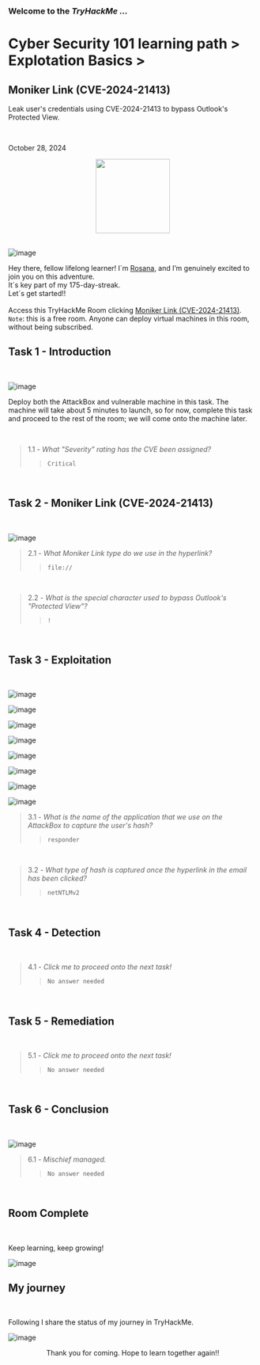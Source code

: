 <h3> Welcome to the <em>TryHackMe ...</em></h3>
<h1>Cyber Security 101 learning path > Explotation Basics ></h1 >
<h2>Moniker Link (CVE-2024-21413)</h2>
<p>Leak user's credentials using CVE-2024-21413 to bypass Outlook's Protected View.</p><br>
<p>October 28, 2024<br></p>

<div style="display: flex; justify-content: center; align-items: center;">
    <img src="https://github.com/user-attachments/assets/ade11aaa-de0b-49bf-92b7-d1259c644256" width="150px" height="150px"/>
</div>
<br>

![image](https://github.com/user-attachments/assets/ed3944fe-7571-4d79-a057-5cf40caeb00c)


<p>Hey there, fellow lifelong learner! I´m <a href="https://www.linkedin.com/in/rosanafssantos/">Rosana</a>, and I’m genuinely excited to join you on this adventure.<br>
It´s key part of my 175-day-streak.<br>Let´s get started!!<br><br>
Access this TryHackMe Room clicking <a href="https://tryhackme.com/r/room/monikerlink">Moniker Link (CVE-2024-21413)</a>.<br>
<code>Note</code>: this is a free room. Anyone can deploy virtual machines in this room, without being subscribed.</p>

<h2>Task 1 - Introduction</h2>
<br>

![image](https://github.com/user-attachments/assets/67d21245-5dd2-40b1-972c-5b96e16d5fd6)

<p>Deploy both the AttackBox and vulnerable machine in this task. The machine will take about 5 minutes to launch, so for now, complete this task and proceed to the rest of the room; we will come onto the machine later.</p>
<br>

> 1.1 - <em>What "Severity" rating has the CVE been assigned?</em><br>
>> <code>Critical</code><br>
<p><br></p>

<h2>Task 2 - Moniker Link (CVE-2024-21413)</h2>
<br>

![image](https://github.com/user-attachments/assets/4c523fb6-17c6-4d1b-8198-b9da120a76e5)

> 2.1 - <em>What Moniker Link type do we use in the hyperlink?</em><br>
>> <code>file://</code><br>
<p><br></p>

> 2.2 - <em>What is the special character used to bypass Outlook's "Protected View"?</em><br>
>> <code>!</code><br>
<p><br></p>

<h2>Task 3 - Exploitation</h2>
<br>

![image](https://github.com/user-attachments/assets/9b0f45c7-6e6b-440f-be9d-d79c862a7a19)

![image](https://github.com/user-attachments/assets/0e463bd8-c212-471c-8496-24492d2490b7)

![image](https://github.com/user-attachments/assets/5ce6c59d-a77e-4ef7-9b6c-e0fdac027a9b)

![image](https://github.com/user-attachments/assets/d62e43b7-5ed7-4376-b90b-d8a9c8cf484b)

![image](https://github.com/user-attachments/assets/0b05a94c-7429-4478-8344-0b3449c067a6)

![image](https://github.com/user-attachments/assets/05332740-2b48-420f-ab31-3e9ac32a266f)

![image](https://github.com/user-attachments/assets/cfa6ec09-6840-48e7-88d8-4abebab3f454)

![image](https://github.com/user-attachments/assets/7f461cbe-33f1-4d0c-8bf7-a9c325378eaa)


> 3.1 - <em>What is the name of the application that we use on the AttackBox to capture the user's hash?</em><br>
>> <code>responder</code><br>
<p><br></p>

> 3.2 - <em>What type of hash is captured once the hyperlink in the email has been clicked?</em><br>
>> <code>netNTLMv2</code><br>
<p><br></p>

<h2>Task 4 - Detection</h2>
<br>

> 4.1 - <em>Click me to proceed onto the next task!</em><br>
>> <code>No answer needed</code><br>
<p><br></p>

<h2>Task 5 - Remediation</h2>
<br>

> 5.1 - <em>Click me to proceed onto the next task!</em><br>
>> <code>No answer needed</code><br>
<p><br></p>

<h2>Task 6 - Conclusion</h2>
<br>

![image](https://github.com/user-attachments/assets/c53bf976-853f-4b1d-8482-3a4603dfea34)

> 6.1 - <em>Mischief managed.</em><br>
>> <code>No answer needed</code><br>
<p><br></p>


<h2>Room Complete</h2>
<br>
<p>Keep learning, keep growing!<br>

![image](https://github.com/user-attachments/assets/2f5b9953-1c88-4979-b392-d68b1b12c73f)

<h2>My journey</h2>
<br>
<p></p>Following I share the status of my journey in TryHackMe.</p>

![image](https://github.com/user-attachments/assets/19c75305-c4dc-4d5f-b409-d5f0ce6c691a)

<p></p>

<p style="text-align: center;">Thank you for coming. Hope to learn together again!!</p>
